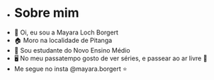 - # Sobre mim
-  👋 Oi, eu sou a Mayara Loch Borgert 
-  🏠 Moro na localidade de Pitanga
-  📘 Sou estudante do Novo Ensino Médio
-  🖥️ No meu passatempo gosto de ver séries, e passear ao ar livre 🌺
-  Me segue no insta @mayara.borgert ⭐

<!---
mayncrivell/mayncrivell is a ✨ special ✨ repository because its `README.md` (this file) appears on your GitHub profile.
You can click the Preview link to take a look at your changes.
--->
